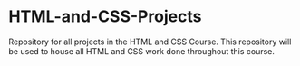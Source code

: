 # HTML-and-CSS-Projects
Repository for all projects in the HTML and CSS Course.
This repository will be used to house all HTML and CSS work done throughout this course. 
